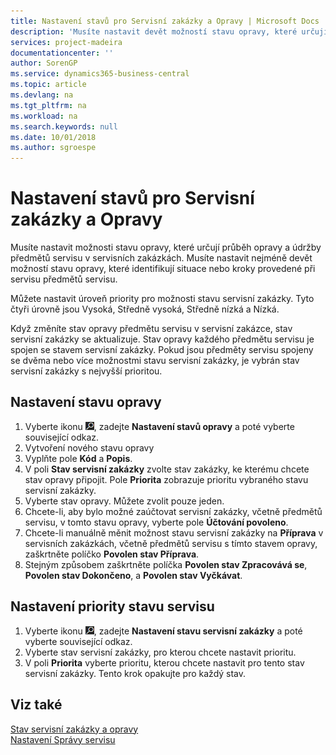 ```yaml
---
title: Nastavení stavů pro Servisní zakázky a Opravy | Microsoft Docs
description: 'Musíte nastavit devět možností stavu opravy, které určují průběh opravy a údržby předmětů servisu v servisních zakázkách.'
services: project-madeira
documentationcenter: ''
author: SorenGP
ms.service: dynamics365-business-central
ms.topic: article
ms.devlang: na
ms.tgt_pltfrm: na
ms.workload: na
ms.search.keywords: null
ms.date: 10/01/2018
ms.author: sgroespe
---
```

# <a name="set-up-statuses-for-service-orders-and-repairs"></a>Nastavení stavů pro Servisní zakázky a Opravy
Musíte nastavit možnosti stavu opravy, které určují průběh opravy a údržby předmětů servisu v servisních zakázkách. Musíte nastavit nejméně devět možností stavu opravy, které identifikují situace nebo kroky provedené při servisu předmětů servisu.  

Můžete nastavit úroveň priority pro možnosti stavu servisní zakázky. Tyto čtyři úrovně jsou Vysoká, Středně vysoká, Středně nízká a Nízká.  

Když změníte stav opravy předmětu servisu v servisní zakázce, stav servisní zakázky se aktualizuje. Stav opravy každého předmětu servisu je spojen se stavem servisní zakázky. Pokud jsou předměty servisu spojeny se dvěma nebo více možnostmi stavu servisní zakázky, je vybrán stav servisní zakázky s nejvyšší prioritou.  

## <a name="to-set-up-a-repair-status"></a>Nastavení stavu opravy  
1. Vyberte ikonu ![Žárovky, která otevře funkci Řekněte mi](media/ui-search/search_small.png "Řekněte mi, co chcete dělat"), zadejte **Nastavení stavů opravy** a poté vyberte související odkaz.
2. Vytvoření nového stavu opravy  
3. Vyplňte pole **Kód** a **Popis**.  
4. V poli **Stav servisní zakázky** zvolte stav zakázky, ke kterému chcete stav opravy připojit. Pole **Priorita** zobrazuje prioritu vybraného stavu servisní zakázky.  
5. Vyberte stav opravy. Můžete zvolit pouze jeden.  
6. Chcete-li, aby bylo možné zaúčtovat servisní zakázky, včetně předmětů servisu, v tomto stavu opravy, vyberte pole **Účtování povoleno**.  
7. Chcete-li manuálně měnit možnost stavu servisní zakázky na **Příprava**  v servisních zakázkách, včetně předmětů servisu s tímto stavem opravy, zaškrtněte políčko **Povolen stav Příprava**.  
8. Stejným způsobem zaškrtněte políčka **Povolen stav Zpracovává se**, **Povolen stav Dokončeno**, a **Povolen stav Vyčkávat**.
  
## <a name="to-set-up-service-status-priorities"></a>Nastavení priority stavu servisu  
1. Vyberte ikonu ![Žárovky, která otevře funkci Řekněte mi](media/ui-search/search_small.png "Řekněte mi, co chcete dělat"), zadejte **Nastavení stavu servisní zakázky** a poté vyberte související odkaz.  
2. Vyberte stav servisní zakázky, pro kterou chcete nastavit prioritu.  
3. V poli **Priorita** vyberte prioritu, kterou chcete nastavit pro tento stav servisní zakázky. Tento krok opakujte pro každý stav.  

## <a name="see-also"></a>Viz také  
[Stav servisní zakázky a opravy](service-service-order-status-and-repair-status.md)  
[Nastavení Správy servisu](service-setup-service.md)  
